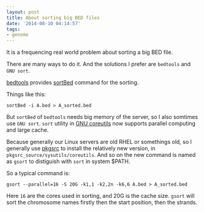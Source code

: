 ```yaml
---
layout: post
title: About sorting big BED files
date: '2014-08-10 04:14:57'
tags:
- genome
---
```


It is a frequencing real world problem about sorting a big BED file.

There are many ways to do it. And the solutions I prefer are `bedtools` and `GNU sort`.

[bedtools](https://github.com/arq5x/bedtools2/releases) provides [sortBed](http://bedtools.readthedocs.org/en/latest/content/tools/sort.html) command for the sorting.

Things like this:
```
sortBed -i A.bed > A_sorted.bed
```

But `sortBed` of `bedtools` needs big memory of the server, so I also somtimes use `GNU sort`. `sort` utility in [GNU coreutils](http://www.gnu.org/software/coreutils/) now supports parallel computing and large cache.

Because generally our Linux servers are old RHEL or somethings old, so I generally use [pkgsrc](https://www.pkgsrc.org/) to install the relatively new version, in `pkgsrc_source/sysutils/coreutils`. And so on the new command is named as `gsort` to distiguish with `sort` in system $PATH.

So a typical command is:

```
gsort --parallel=16 -S 20G -k1,1 -k2,2n -k6,6 A.bed > A_sorted.bed
```
Here `16` are the cores used in sorting, and 20G is the cache size. `gsort` will sort the chromosome names firstly then the start position, then the strands.
